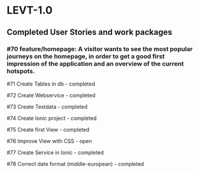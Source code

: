 # LEVT-1.0

## Completed User Stories and work packages

### #70 feature/homepage: A visitor wants to see the most popular journeys on the homepage, in order to get a good first impression of the application and an overview of the current hotspots.

#71 Create Tables in db - completed

#72 Create Webservice - completed

#73 Create Testdata - completed

#74 Create Ionic project - completed

#75 Create first View - completed

#76 Improve View with CSS - open

#77 Create Service in Ionic - completed

#78 Correct date format (middle-european) - completed
